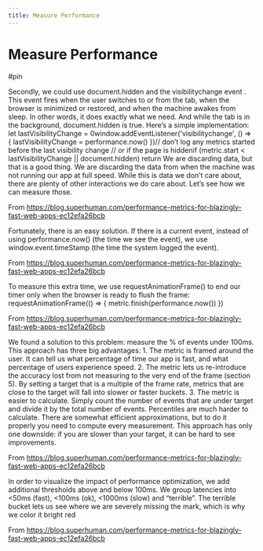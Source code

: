 ```yaml
---
title: Measure Performance
---
```


# Measure Performance

#pin

Secondly, we could use document.hidden and the visibilitychange event . This event fires when the user switches to or from the tab, when the browser is minimized or restored, and when the machine awakes from sleep. In other words, it does exactly what we need. And while the tab is in the background, document.hidden is true.
Here’s a simple implementation:
let lastVisibilityChange = 0window.addEventListener('visibilitychange', () => {
lastVisibilityChange = performance.now()
})// don’t log any metrics started before the last visibility change
// or if the page is hiddenif (metric.start < lastVisibilityChange || document.hidden) return
We are discarding data, but that is a good thing. We are discarding the data from when the machine was not running our app at full speed.
While this is data we don’t care about, there are plenty of other interactions we do care about. Let’s see how we can measure those.

From <https://blog.superhuman.com/performance-metrics-for-blazingly-fast-web-apps-ec12efa26bcb> 


Fortunately, there is an easy solution. If there is a current event, instead of using performance.now() (the time we see the event), we use window.event.timeStamp (the time the system logged the event).

From <https://blog.superhuman.com/performance-metrics-for-blazingly-fast-web-apps-ec12efa26bcb> 

To measure this extra time, we use requestAnimationFrame() to end our timer only when the browser is ready to flush the frame:
requestAnimationFrame(() => { metric.finish(performance.now()) })

From <https://blog.superhuman.com/performance-metrics-for-blazingly-fast-web-apps-ec12efa26bcb> 


We found a solution to this problem: measure the % of events under 100ms. This approach has three big advantages:
	1. The metric is framed around the user. It can tell us what percentage of time our app is fast, and what percentage of users experience speed.
	2. The metric lets us re-introduce the accuracy lost from not measuring to the very end of the frame (section 5). By setting a target that is a multiple of the frame rate, metrics that are close to the target will fall into slower or faster buckets.
	3. The metric is easier to calculate. Simply count the number of events that are under target and divide it by the total number of events. Percentiles are much harder to calculate. There are somewhat efficient approximations, but to do it properly you need to compute every measurement.
This approach has only one downside: if you are slower than your target, it can be hard to see improvements.

From <https://blog.superhuman.com/performance-metrics-for-blazingly-fast-web-apps-ec12efa26bcb> 

In order to visualize the impact of performance optimization, we add additional thresholds above and below 100ms. We group latencies into <50ms (fast), <100ms (ok), <1000ms (slow) and “terrible”. The terrible bucket lets us see where we are severely missing the mark, which is why we color it bright red

From <https://blog.superhuman.com/performance-metrics-for-blazingly-fast-web-apps-ec12efa26bcb> 


